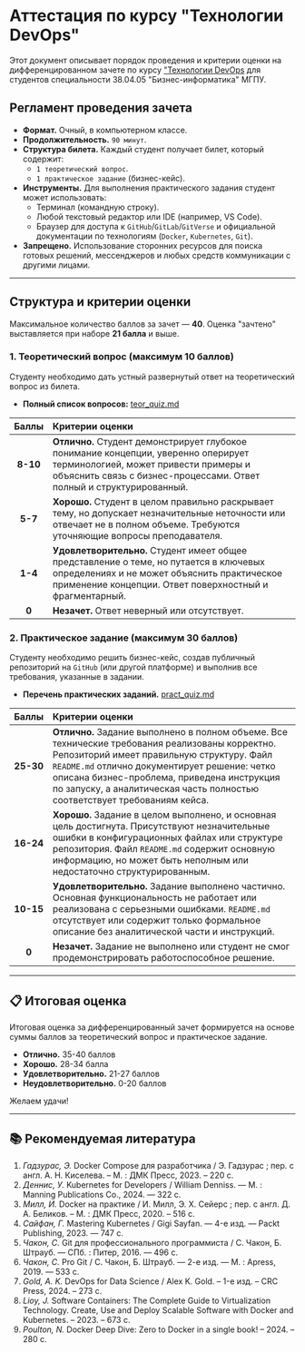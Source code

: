 # Аттестация по курсу "Технологии DevOps"

Этот документ описывает порядок проведения и критерии оценки на дифференцированном зачете по курсу ["Технологии DevOps](http://95.131.149.21/moodle/course/view.php?id=22) для студентов специальности 38.04.05 "Бизнес-информатика" МГПУ.

##  Регламент проведения зачета

-   **Формат.** Очный, в компьютерном классе.
-   **Продолжительность.** `90 минут`.
-   **Структура билета.** Каждый студент получает билет, который содержит:
    -   `1 теоретический вопрос`.
    -   `1 практическое задание` (бизнес-кейс).
-   **Инструменты.** Для выполнения практического задания студент может использовать:
    -   Терминал (командную строку).
    -   Любой текстовый редактор или IDE (например, VS Code).
    -   Браузер для доступа к `GitHub`/`GitLab`/`GitVerse` и официальной документации по технологиям (`Docker`, `Kubernetes`, `Git`).
-   **Запрещено.** Использование сторонних ресурсов для поиска готовых решений, мессенджеров и любых средств коммуникации с другими лицами.

---

##  Структура и критерии оценки

Максимальное количество баллов за зачет — **40**. Оценка "зачтено" выставляется при наборе **21 балла** и выше.

### 1. Теоретический вопрос (максимум 10 баллов)

Студенту необходимо дать устный развернутый ответ на теоретический вопрос из билета.

-   **Полный список вопросов:** [teor_quiz.md](teor_quiz.md)

| Баллы | Критерии оценки |
| :---: | :--- |
| **8-10** | **Отлично.** Студент демонстрирует глубокое понимание концепции, уверенно оперирует терминологией, может привести примеры и объяснить связь с бизнес-процессами. Ответ полный и структурированный. |
| **5-7** | **Хорошо.** Студент в целом правильно раскрывает тему, но допускает незначительные неточности или отвечает не в полном объеме. Требуются уточняющие вопросы преподавателя. |
| **1-4** | **Удовлетворительно.** Студент имеет общее представление о теме, но путается в ключевых определениях и не может объяснить практическое применение концепции. Ответ поверхностный и фрагментарный. |
| **0** | **Незачет.** Ответ неверный или отсутствует. |

### 2. Практическое задание (максимум 30 баллов)

Студенту необходимо решить бизнес-кейс, создав публичный репозиторий на `GitHub` (или другой платформе) и выполнив все требования, указанные в задании.

-   **Перечень практических заданий.** [pract_quiz.md](pract_quiz.md)

| Баллы | Критерии оценки |
| :---: | :--- |
| **25-30** | **Отлично.** Задание выполнено в полном объеме. Все технические требования реализованы корректно. Репозиторий имеет правильную структуру. Файл `README.md` отлично документирует решение: четко описана бизнес-проблема, приведена инструкция по запуску, а аналитическая часть полностью соответствует требованиям кейса. |
| **16-24** | **Хорошо.** Задание в целом выполнено, и основная цель достигнута. Присутствуют незначительные ошибки в конфигурационных файлах или структуре репозитория. Файл `README.md` содержит основную информацию, но может быть неполным или недостаточно структурированным. |
| **10-15** | **Удовлетворительно.** Задание выполнено частично. Основная функциональность не работает или реализована с серьезными ошибками. `README.md` отсутствует или содержит только формальное описание без аналитической части и инструкций. |
| **0** | **Незачет.** Задание не выполнено или студент не смог продемонстрировать работоспособное решение. |

---

## 📋 Итоговая оценка

Итоговая оценка за дифференцированный зачет формируется на основе суммы баллов за теоретический вопрос и практическое задание.

-   **Отлично.** 35-40 баллов
-   **Хорошо.** 28-34 балла
-   **Удовлетворительно.** 21-27 баллов
-   **Неудовлетворительно.** 0-20 баллов


Желаем удачи!

---

## 📚 Рекомендуемая литература

1.  *Гадзурас, Э.* Docker Compose для разработчика / Э. Гадзурас ; пер. с англ. А. Н. Киселева. – М. : ДМК Пресс, 2023. – 220 с.
2.  *Деннис, У.* Kubernetes for Developers / William Denniss. — М. : Manning Publications Co., 2024. — 322 с.
3.  *Милл, И.* Docker на практике / И. Милл, Э. Х. Сейерс ; пер. с англ. Д. А. Беликов. – М. : ДМК Пресс, 2020. – 516 с.
4.  *Сайфан, Г.* Mastering Kubernetes / Gigi Sayfan. — 4-е изд. — Packt Publishing, 2023. — 747 с.
5.  *Чакон, С.* Git для профессионального программиста / С. Чакон, Б. Штрауб. — СПб. : Питер, 2016. — 496 с.
6.  *Чакон, С.* Pro Git / С. Чакон, Б. Штрауб. — 2-е изд. — М. : Apress, 2019. — 533 с.
7.  *Gold, A. K.* DevOps for Data Science / Alex K. Gold. – 1-е изд. – CRC Press, 2024. – 273 с.
8.  *Lioy, J.* Software Containers: The Complete Guide to Virtualization Technology. Create, Use and Deploy Scalable Software with Docker and Kubernetes. – 2023. – 673 с.
9.  *Poulton, N.* Docker Deep Dive: Zero to Docker in a single book! – 2024. – 280 с.




